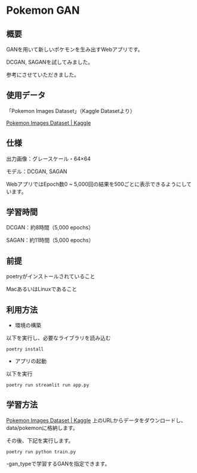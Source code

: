 # Pokemon GAN

## 概要
GANを用いて新しいポケモンを生み出すWebアプリです。

DCGAN, SAGANを試してみました。

参考にさせていただきました。


## 使用データ
「Pokemon Images Dataset」（Kaggle Datasetより）

[Pokemon Images Dataset | Kaggle](https://www.kaggle.com/kvpratama/pokemon-images-dataset)

## 仕様

出力画像：グレースケール・64×64

モデル：DCGAN, SAGAN

WebアプリではEpoch数0 ~ 5,000回の結果を500ごとに表示できるようにしています。

## 学習時間
DCGAN：約8時間（5,000 epochs）

SAGAN：約11時間（5,000 epochs）

## 前提
poetryがインストールされていること

MacあるいはLinuxであること

## 利用方法

* 環境の構築

以下を実行し、必要なライブラリを読み込む

```
poetry install
```

* アプリの起動

以下を実行

```
poetry run streamlit run app.py
```

## 学習方法

[Pokemon Images Dataset | Kaggle](https://www.kaggle.com/kvpratama/pokemon-images-dataset)
上のURLからデータをダウンロードし、data/pokemonに格納します。

その後、下記を実行します。

```
poetry run python train.py
```

-gan_typeで学習するGANを指定できます。